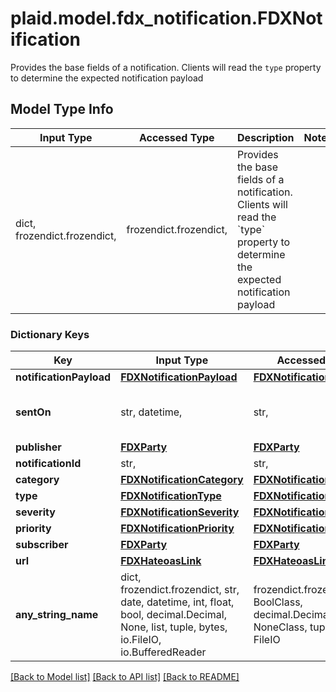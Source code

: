 # plaid.model.fdx_notification.FDXNotification

Provides the base fields of a notification. Clients will read the `type` property to determine the expected notification payload

## Model Type Info
Input Type | Accessed Type | Description | Notes
------------ | ------------- | ------------- | -------------
dict, frozendict.frozendict,  | frozendict.frozendict,  | Provides the base fields of a notification. Clients will read the &#x60;type&#x60; property to determine the expected notification payload | 

### Dictionary Keys
Key | Input Type | Accessed Type | Description | Notes
------------ | ------------- | ------------- | ------------- | -------------
**notificationPayload** | [**FDXNotificationPayload**](FDXNotificationPayload.md) | [**FDXNotificationPayload**](FDXNotificationPayload.md) |  | 
**sentOn** | str, datetime,  | str,  | ISO 8601 date-time in format &#x27;YYYY-MM-DDThh:mm:ss.nnn[Z|[+|-]hh:mm]&#x27; according to [IETF RFC3339](https://xml2rfc.tools.ietf.org/public/rfc/html/rfc3339.html#anchor14) | value must conform to RFC-3339 date-time
**publisher** | [**FDXParty**](FDXParty.md) | [**FDXParty**](FDXParty.md) |  | 
**notificationId** | str,  | str,  | Id of notification | 
**category** | [**FDXNotificationCategory**](FDXNotificationCategory.md) | [**FDXNotificationCategory**](FDXNotificationCategory.md) |  | 
**type** | [**FDXNotificationType**](FDXNotificationType.md) | [**FDXNotificationType**](FDXNotificationType.md) |  | 
**severity** | [**FDXNotificationSeverity**](FDXNotificationSeverity.md) | [**FDXNotificationSeverity**](FDXNotificationSeverity.md) |  | [optional] 
**priority** | [**FDXNotificationPriority**](FDXNotificationPriority.md) | [**FDXNotificationPriority**](FDXNotificationPriority.md) |  | [optional] 
**subscriber** | [**FDXParty**](FDXParty.md) | [**FDXParty**](FDXParty.md) |  | [optional] 
**url** | [**FDXHateoasLink**](FDXHateoasLink.md) | [**FDXHateoasLink**](FDXHateoasLink.md) |  | [optional] 
**any_string_name** | dict, frozendict.frozendict, str, date, datetime, int, float, bool, decimal.Decimal, None, list, tuple, bytes, io.FileIO, io.BufferedReader | frozendict.frozendict, str, BoolClass, decimal.Decimal, NoneClass, tuple, bytes, FileIO | any string name can be used but the value must be the correct type | [optional]

[[Back to Model list]](../../README.md#documentation-for-models) [[Back to API list]](../../README.md#documentation-for-api-endpoints) [[Back to README]](../../README.md)

